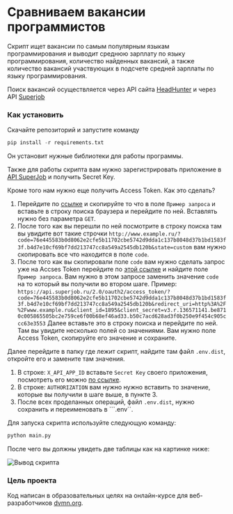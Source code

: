 # Сравниваем вакансии программистов

Скрипт ищет вакансии по самым популярным языкам программирования и выводит среднюю зарплату по языку программирования, количество найденных вакансий, а также количество вакансий участвующих в подсчете средней зарплаты по языку программирования.

Поиск вакансий осуществляется через API  сайта [HeadHunter](https://dev.hh.ru/) и через API [Superjob](https://api.superjob.ru/)
### Как установить
Скачайте репозиторий и запустите команду 
```python 
pip install -r requirements.txt
```
Он установит нужные библиотеки для работы программы.

Также для  работы скрипта вам нужно зарегистрировать приложение в [API SuperJob](https://api.superjob.ru/) и получить Secret Key.

Кроме того нам нужно еще получить Access Token.
Как это сделать?
1. Перейдите по [ссылке]("https://api.superjob.ru/#authorize) и скопируйте то что в поле ```Пример запроса``` и вставьте в строку поиска браузера и перейдите по ней. Вставлять нужно без параметра ```GET```.
2. После того как вы перешли по ней посмотрите в строку поиска там вы увидите вот такие строчки ```http://www.example.ru/?code=76e445583b0d8062e2cfe5b11702cbe5742d9dda1c137b8048d37b1bd1583f3f.b4d7e10cf69bf7dd213747cc8a549a2545db120b&state=custom``` вам нужно скопировать все что находится в поле ```code```.
3. После того как вы скопировали поле ```code``` вам нужно сделать запрос уже на Accses Token перейдите по [этой ссылке](https://api.superjob.ru/#access_token) и найдите поле ```Пример запроса```.
Вам нужно в этом запросе заменить значение ```code``` на то который вы получили во втором шаге.
Пример:
```https://api.superjob.ru/2.0/oauth2/access_token/?code=76e445583b0d8062e2cfe5b11702cbe5742d9dda1c137b8048d37b1bd1583f3f.b4d7e10cf69bf7dd213747cc8a549a2545db120b&redirect_uri=http%3A%2F%2Fwww.example.ru&client_id=1895&client_secret=v3.r.136571141.be8710c005865505bc2e759ce6f00b68ef46ad33.b50c7acd628ad3f0b250e9f454c905ccc63e3553```
Далее вставьте это в строку поиска и перейдите по ней. Там вы увидите несколько полей со значениями. Вам нужно поле Access Token, скопируйте его значение и сохраните.

Далее перейдите в папку где лежит скрипт, найдите там файл ```.env.dist```, откройте его и замените там значения.

1. В строке: ```X_API_APP_ID``` вставьте  ```Secret Key``` своего приложения, посмотреть его можно [по ссылке](https://api.superjob.ru/info/).
2. В строке: ```AUTHORIZATION```  вам нужно нужно вставить то значение, которые вы получили в шаге выше, в пункте 3.
3. После всех проделанных операций, файл ```.env.dist```, нужно сохранить и переименовать в ```.env``.

Для запуска скрипта используйте следующую команду:
```python
python main.py
```
После чего вы должны увидеть две таблицы как на картинке ниже:

![Вывод скрипта](/img/table.png "Пример запуска")


### Цель проекта

Код написан в образовательных целях на онлайн-курсе для веб-разработчиков [dvmn.org](https://dvmn.org/).
